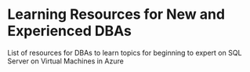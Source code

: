 # Learning Resources for New and Experienced DBAs

List of resources for DBAs to learn topics for beginning to expert on SQL Server on Virtual Machines in Azure
